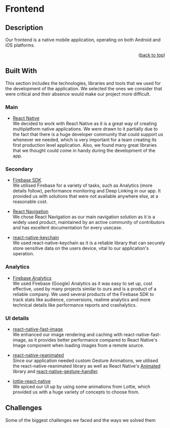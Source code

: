 <div id="top"></div>





<!-- PROJECT LOGO -->



<!-- ABOUT THE PROJECT -->
# Frontend

## Description

Our frontend is a native mobile application, operating on both Android and iOS platforms.

<p align="right">(<a href="#top">back to top</a>)</p>


## Built With

This section includes the technologies, libraries and tools that we used for the development of the application. We selected the ones we consider that were critical and their absence would make our project more difficult.

### Main

-   [React Native](https://reactnative.dev/)   
We decided to work with React Native as it is a great way of creating multiplatform native applications. We were drawn to it partially due to the fact that there is a huge developer community that could support us whenever we needed, which is very important for a team creating its first production level application. Also, we found many great libraries that we thought could come in handy during the development of the app.

### Secondary

-   [Firebase SDK](https://firebase.google.com/)   
We utilised Firebase for a variety of tasks, such as Analytics (more details follow), performance monitoring and Deep Linking in our app. It provided us with solutions that were not available anywhere else, at a reasonable cost.

-   [React Navigation](https://reactnavigation.org/)   
We chose React Navigation as our main navigation solution as it is a widely used product, maintained by an active community of contributors and has excellent documentation for every usecase.


-   [react-native-keychain](https://github.com/oblador/react-native-keychain)   
We used react-native-keychain as it is a reliable library that can securely store sensitive data on the users device, vital to our application's  operation.


### Analytics

-   [Firebase Analytics](https://firebase.google.com/docs/analytics)   
We used Firebase (Google) Analytics as it was easy to set up, cost effective, used by many projects similar to ours and is a product of a reliable company. We used several products of the Firebase SDK to track stats like audience, conversions, realime analytics and more technical details like performance reports and crashalytics.


### UI details 

-   [react-native-fast-image](https://github.com/DylanVann/react-native-fast-image)   
We enhanced our image rendering and caching with react-native-fast-image, as it provides better performance compared to React Native's Image component when loading images from a remote source.

-   [react-native-reanimated](https://docs.swmansion.com/react-native-reanimated/)   
Since our application needed custom Gesture Animations, we utilised the react-native-reanimated library as well as React Native's [Animated](https://reactnative.dev/docs/animated) library and [react-native-gesture-handler](https://github.com/software-mansion/react-native-gesture-handler).

-   [lottie-react-native](https://github.com/lottie-react-native/lottie-react-native)   
We spiced our UI up by using some animations from Lottie, which provided us with a huge variety of concepts to choose from.

## Challenges
Some of the biggest challenges we faced and the ways we solved them

